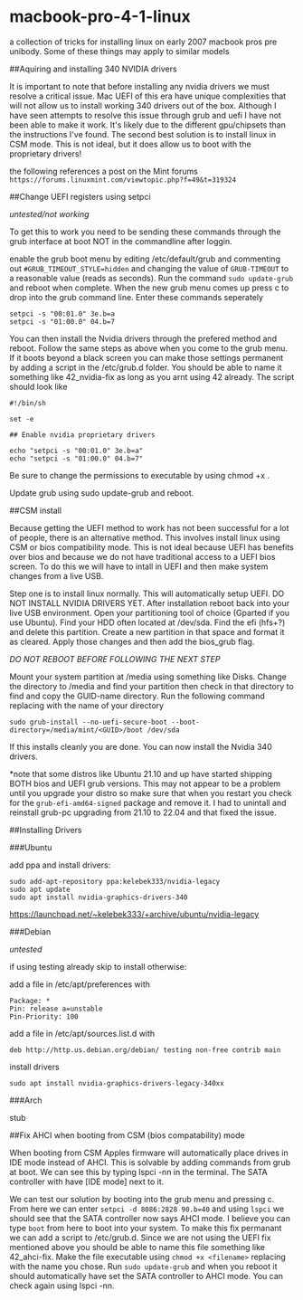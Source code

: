 # macbook-pro-4-1-linux
a collection of tricks for installing linux on early 2007 macbook pros pre unibody. Some of these things may apply to similar models

##Aquiring and installing 340 NVIDIA drivers

It is important to note that before installing any nvidia drivers we must resolve a critical issue. Mac UEFI of this era have unique complexities that will not allow us to install working 340 drivers out of the box. Although I have seen attempts to resolve this issue through grub and uefi I have not been able to make it work. It's likely due to the different gpu/chipsets than the instructions I've found. The second best solution is to install linux in CSM mode. This is not ideal, but it does allow us to boot with the proprietary drivers!

the following references a post on the Mint forums `https://forums.linuxmint.com/viewtopic.php?f=49&t=319324`

##Change UEFI registers using setpci

*untested/not working*

To get this to work you need to be sending these commands through the grub interface at boot NOT in the commandline after loggin.

enable the grub boot menu by editing /etc/default/grub and commenting out `#GRUB_TIMEOUT_STYLE=hidden` and changing the value of `GRUB-TIMEOUT` to a reasonable value (reads as seconds). Run the command `sudo update-grub` and reboot when complete. When the new grub menu comes up press c to drop into the grub command line. Enter these commands seperately
```
setpci -s "00:01.0" 3e.b=a
setpci -s "01:00.0" 04.b=7
```
You can then install the Nvidia drivers through the prefered method and reboot. Follow the same steps as above when you come to the grub menu. If it boots beyond a black screen you can make those settings permanent by adding a script in the /etc/grub.d folder. You should be able to name it something like 42_nvidia-fix as long as you arnt using 42 already. The script should look like

```
#!/bin/sh

set -e

## Enable nvidia proprietary drivers

echo "setpci -s "00:01.0" 3e.b=a"
echo "setpci -s "01:00.0" 04.b=7"
```
Be sure to change the permissions to executable by using chmod +x <filename>.
  
Update grub using sudo update-grub and reboot.

##CSM install

Because getting the UEFI method to work has not been successful for a lot of people, there is an alternative method. This involves install linux using CSM or bios compatibility mode. This is not ideal because UEFI has benefits over bios and because we do not have traditional access to a UEFI bios screen. To do this we will have to intall in UEFI and then make system changes from a live USB.

Step one is to install linux normally. This will automatically setup UEFI. DO NOT INSTALL NVIDIA DRIVERS YET. After installation reboot back into your live USB environment. Open your partitioning tool of choice (Gparted if you use Ubuntu). Find your HDD often located at /dev/sda. Find the efi (hfs+?) and delete this partition. Create a new partition in that space and format it as cleared. Apply those changes and then add the bios_grub flag.

*DO NOT REBOOT BEFORE FOLLOWING THE NEXT STEP*

Mount your system partition at /media using something like Disks. Change the directory to /media and find your partition then check in that directory to find and copy the GUID-name directory. Run the following command replacing <GUID> with the name of your directory

`sudo grub-install --no-uefi-secure-boot --boot-directory=/media/mint/<GUID>/boot /dev/sda`

If this installs cleanly you are done. You can now install the Nvidia 340 drivers.
  
  *note that some distros like Ubuntu 21.10 and up have started shipping BOTH bios and UEFI grub versions. This may not appear to be a problem until you upgrade your distro so make sure that when you restart you check for the `grub-efi-amd64-signed` package and remove it. I had to unintall and reinstall grub-pc upgrading from 21.10 to 22.04 and that fixed the issue.

##Installing Drivers
  
###Ubuntu

add ppa and install drivers:
```
sudo add-apt-repository ppa:kelebek333/nvidia-legacy
sudo apt update
sudo apt install nvidia-graphics-drivers-340
```
https://launchpad.net/~kelebek333/+archive/ubuntu/nvidia-legacy

###Debian

*untested*

if using testing already skip to install otherwise:

add a file in /etc/apt/preferences with

```
Package: *
Pin: release a=unstable
Pin-Priority: 100
```

add a file in /etc/apt/sources.list.d with

`deb http://http.us.debian.org/debian/ testing non-free contrib main`

install drivers

`sudo apt install nvidia-graphics-drivers-legacy-340xx`

###Arch

stub

##Fix AHCI when booting from CSM (bios compatability) mode
  
When booting from CSM Apples firmware will automatically place drives in IDE mode instead of AHCI. This is solvable by adding commands from grub at boot. We can see this by typing lspci -nn in the terminal. The SATA controller with have [IDE mode] next to it.

We can test our solution by booting into the grub menu and pressing c. From here we can enter `setpci -d 8086:2828 90.b=40` and using `lspci` we should see that the SATA controller now says AHCI mode. I believe you can type `boot` from here to boot into your system. To make this fix permanant we can add a script to /etc/grub.d. Since we are not using the UEFI fix mentioned above you should be able to name this file something like 42_ahci-fix. Make the file executable using `chmod +x <filename>` replacing <filename> with the name you chose. Run `sudo update-grub` and when you reboot it should automatically have set the SATA controller to AHCI mode. You can check again using lspci -nn.

